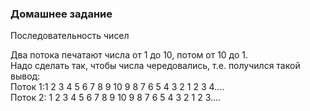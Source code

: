 ### Домашнее задание<br>

Последовательность чисел<br>

Два потока печатают числа от 1 до 10, потом от 10 до 1.<br>
Надо сделать так, чтобы числа чередовались, т.е. получился такой вывод:<br>
Поток 1:1 2 3 4 5 6 7 8 9 10 9 8 7 6 5 4 3 2 1 2 3 4....<br>
Поток 2: 1 2 3 4 5 6 7 8 9 10 9 8 7 6 5 4 3 2 1 2 3....<br>